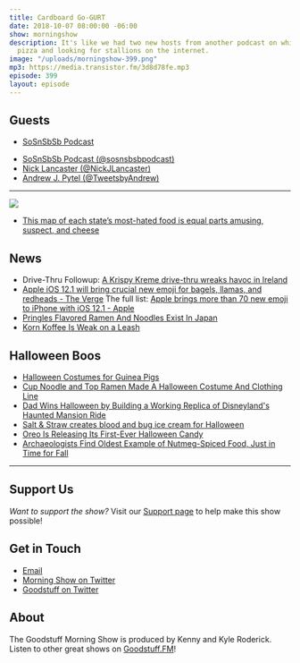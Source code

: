 ```yaml
---
title: Cardboard Go-GURT
date: 2018-10-07 08:00:00 -06:00
show: morningshow
description: It's like we had two new hosts from another podcast on while hating cold
  pizza and looking for stallions on the internet.
image: "/uploads/morningshow-399.png"
mp3: https://media.transistor.fm/3d8d78fe.mp3
episode: 399
layout: episode
---
```


## Guests
- [SoSnSbSb Podcast](https://www.sosnsbsbpodcast.com/)
* [SoSnSbSb Podcast (@sosnsbsbpodcast)](https://twitter.com/sosnsbsbpodcast)
* [Nick Lancaster (@NickJLancaster)](https://twitter.com/NickJLancaster)
* [Andrew J. Pytel (@TweetsbyAndrew)](https://twitter.com/TweetsbyAndrew)

***

![](https://i.kinja-img.com/gawker-media/image/upload/s--GwmbPisl--/c_scale,f_auto,fl_progressive,q_80,w_800/x1gklv6m7fbxl8lyb93r.png)
- [This map of each state’s most-hated food is equal parts amusing, suspect, and cheese](https://thetakeout.com/this-map-of-each-state-s-most-hated-food-is-equal-parts-1829467618)

## News
- Drive-Thru Followup: [A Krispy Kreme drive-thru wreaks havoc in Ireland](https://thetakeout.com/a-krispy-kreme-drive-thru-wreaks-havoc-in-ireland-1829527782)
- [Apple iOS 12.1 will bring crucial new emoji for bagels, llamas, and redheads - The Verge](https://www.theverge.com/2018/10/2/17929140/apple-ios-12-iphone-new-emoji-options-bagels-llamas-redheads)
The full list: [Apple brings more than 70 new emoji to iPhone with iOS 12.1 - Apple](https://www.apple.com/newsroom/2018/10/apple-brings-more-than-70-new-emoji-to-iphone-with-ios-12-1/)
- [Pringles Flavored Ramen And Noodles Exist In Japan](https://kotaku.com/pringles-flavored-ramen-and-noodles-exist-in-japan-1829485367)
- [Korn Koffee Is Weak on a Leash](https://www.myrecipes.com/extracrispy/korn-koffee-taste-test?xid=extracrispy_newsletter&utm_source=extracrispy.com&utm_medium=email&utm_campaign=freshsqueezed&utm_content=20181005)

## Halloween Boos
- [Halloween Costumes for Guinea Pigs](https://people.com/pets/guinea-pig-small-animal-halloween-costumes/)
- [Cup Noodle and Top Ramen Made A Halloween Costume And Clothing Line](https://www.delish.com/food-news/a23583903/top-ramen-halloween-costume/)
- [Dad Wins Halloween by Building a Working Replica of Disneyland's Haunted Mansion Ride](https://io9.gizmodo.com/dad-wins-halloween-by-building-a-working-replica-of-dis-1829498282)
- [Salt & Straw creates blood and bug ice cream for Halloween](https://www.today.com/food/salt-straw-creates-blood-bug-ice-cream-halloween-t138715)
- [Oreo Is Releasing Its First-Ever Halloween Candy](https://www.delish.com/food-news/a23582032/oreo-halloween-candy-bar/)
- [Archaeologists Find Oldest Example of Nutmeg-Spiced Food, Just in Time for Fall](https://gizmodo.com/archeologists-find-oldest-example-of-nutmeg-spiced-food-1829520409)

***

## Support Us
*Want to support the show?* Visit our [Support page](https://goodstuff.fm/support) to help make this show possible!

## Get in Touch
- [Email](mailto:kyle@goodstuff.fm)
- [Morning Show on Twitter](http://twitter.com/morningshowam)
- [Goodstuff on Twitter](http://twitter.com/goodstufffm)

## About
The Goodstuff Morning Show is produced by Kenny and Kyle Roderick. Listen to other great shows on [Goodstuff.FM](http://goodstuff.fm/shows)!